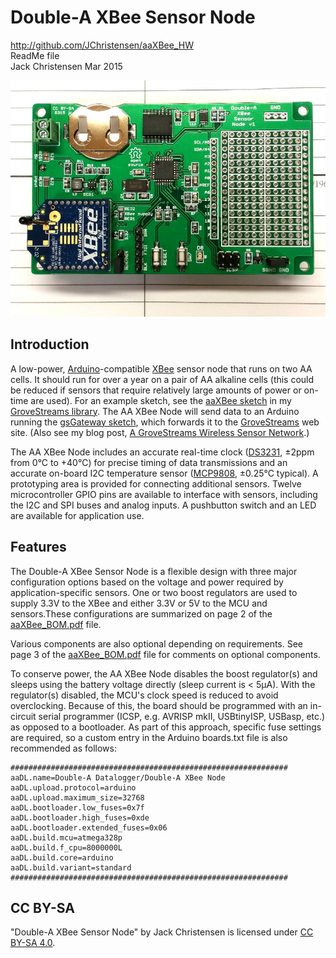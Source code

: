 # Double-A XBee Sensor Node #
http://github.com/JChristensen/aaXBee_HW  
ReadMe file  
Jack Christensen Mar 2015  

![](board_photo_1.jpg)

## Introduction ##
A low-power, [Arduino](http://www.arduino.cc/)-compatible [XBee](http://www.digi.com/products/wireless-wired-embedded-solutions/zigbee-rf-modules/zigbee-mesh-module/xbee-zb-module) sensor node that runs on two AA cells. It should run for over a year on a pair of AA alkaline cells (this could be reduced if sensors that require relatively large amounts of power or on-time are used). For an example sketch, see the [aaXBee sketch](https://github.com/JChristensen/GroveStreams/tree/master/examples/aaXBee) in my [GroveStreams library](https://github.com/JChristensen/GroveStreams). The AA XBee Node will send data to an Arduino running the [gsGateway sketch](https://github.com/JChristensen/GroveStreams/tree/master/examples/gsGateway), which forwards it to the [GroveStreams](https://grovestreams.com/) web site. (Also see my blog post, [A GroveStreams Wireless Sensor Network](http://adventuresinarduinoland.blogspot.com/2015/05/a-grovestreams-wireless-sensor-network.html).)

The AA XBee Node includes an accurate real-time clock ([DS3231](http://www.maximintegrated.com/en/products/digital/real-time-clocks/DS3231.html), ±2ppm from 0°C to +40°C) for precise timing of data transmissions and an accurate on-board I2C temperature sensor ([MCP9808](http://www.microchip.com/MCP9808), ±0.25°C typical). A prototyping area is provided for connecting additional sensors. Twelve microcontroller GPIO pins are available to interface with sensors, including the I2C and SPI buses and analog inputs. A pushbutton switch and an LED are available for application use.

## Features ##
The Double-A XBee Sensor Node is a flexible design with three major configuration options based on the voltage and power required by application-specific sensors. One or two boost regulators are used to supply 3.3V to the XBee and either 3.3V or 5V to the MCU and sensors.These configurations are summarized on page 2 of the [aaXBee_BOM.pdf](https://github.com/JChristensen/aaXBee_HW/blob/dev/aaXBee_BOM.xlsx) file.

Various components are also optional depending on requirements. See page 3 of the [aaXBee_BOM.pdf](https://github.com/JChristensen/aaXBee_HW/blob/dev/aaXBee_BOM.xlsx) file for comments on optional components.

To conserve power, the AA XBee Node disables the boost regulator(s) and sleeps using the battery voltage directly (sleep current is < 5µA). With the regulator(s) disabled, the MCU's clock speed is reduced to avoid overclocking. Because of this, the board should be programmed with an in-circuit serial programmer (ICSP, e.g. AVRISP mkII, USBtinyISP, USBasp, etc.) as opposed to a bootloader. As part of this approach, specific fuse settings are required, so a custom entry in the Arduino boards.txt file is also recommended as follows:
```
##############################################################
aaDL.name=Double-A Datalogger/Double-A XBee Node
aaDL.upload.protocol=arduino
aaDL.upload.maximum_size=32768
aaDL.bootloader.low_fuses=0x7f
aaDL.bootloader.high_fuses=0xde
aaDL.bootloader.extended_fuses=0x06
aaDL.build.mcu=atmega328p
aaDL.build.f_cpu=8000000L
aaDL.build.core=arduino
aaDL.build.variant=standard
##############################################################
```

## CC BY-SA ##
"Double-A XBee Sensor Node" by Jack Christensen is licensed under [CC BY-SA 4.0](http://creativecommons.org/licenses/by-sa/4.0/).
